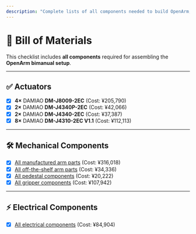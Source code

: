 ```yaml
---
description: "Complete lists of all components needed to build OpenArm, including mechanical parts, electronics, and off-the-shelf components."
---
```


# 🧩 Bill of Materials

This checklist includes **all components** required for assembling the **OpenArm bimanual setup**.

---

## ✅ Actuators

- [x] **4×** DAMIAO **DM-J8009-2EC** (Cost: ¥205,790)
- [x] **2×** DAMIAO **DM-J4340P-2EC** (Cost: ¥42,066)
- [x] **2×** DAMIAO **DM-J4340-2EC** (Cost: ¥37,387)
- [x] **8×** DAMIAO **DM-J4310-2EC V1.1** (Cost: ¥112,113)

---

## 🛠️ Mechanical Components

- [x] [All manufactured arm parts](arm-manufactured) (Cost: ¥316,018)
- [x] [All off-the-shelf arm parts](arm-off-the-shelf) (Cost: ¥34,336)
- [x] [All pedestal components](pedestal) (Cost: ¥20,222)
- [x] [All gripper components](gripper) (Cost: ¥107,942)

---

## ⚡ Electrical Components

- [x] [All electrical components](electrical) (Cost: ¥84,904)
